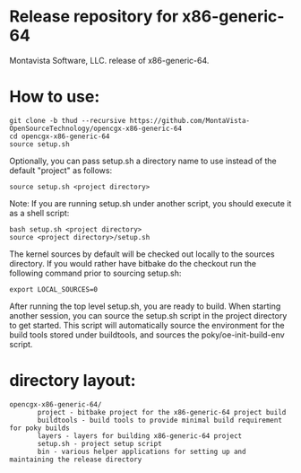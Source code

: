 # Release repository for x86-generic-64

Montavista Software, LLC. release of x86-generic-64. 

How to use:
==========
```
git clone -b thud --recursive https://github.com/MontaVista-OpenSourceTechnology/opencgx-x86-generic-64
cd opencgx-x86-generic-64
source setup.sh
```
Optionally, you can pass setup.sh a directory name to use instead of the
default "project" as follows:

```
source setup.sh <project directory>
```
Note: If you are running setup.sh under another script, you should execute it
as a shell script:

```
bash setup.sh <project directory>
source <project directory>/setup.sh
```
The kernel sources by default will be checked out locally to the sources
directory. If you would rather have bitbake do the checkout run the following
command prior to sourcing setup.sh:

```
export LOCAL_SOURCES=0
```

After running the top level setup.sh, you are ready to build. When starting
another session, you can source the setup.sh script in the project directory
to get started. This script will automatically source the environment for
the build tools stored under buildtools, and sources the 
poky/oe-init-build-env script.

directory layout:
================
```
opencgx-x86-generic-64/
       project - bitbake project for the x86-generic-64 project build
       buildtools - build tools to provide minimal build requirement for poky builds
       layers - layers for building x86-generic-64 project
       setup.sh - project setup script
       bin - various helper applications for setting up and maintaining the release directory
```

